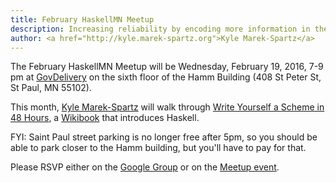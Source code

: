 ```yaml
---
title: February HaskellMN Meetup
description: Increasing reliability by encoding more information in the type system
author: <a href="http://kyle.marek-spartz.org">Kyle Marek-Spartz</a>
---
```


The February HaskellMN Meetup will be Wednesday, February 19,
2016, 7-9 pm at [GovDelivery](https://www.govdelivery.com/) on the
sixth floor of the Hamm Building (408 St Peter St, St Paul, MN 55102).

This month, [Kyle Marek-Spartz](http://kyle.marek-spartz.org) will walk
through [Write Yourself a Scheme in 48
Hours](https://en.wikibooks.org/wiki/Write_Yourself_a_Scheme_in_48_Hours), a
[Wikibook](https://en.wikibooks.org/wiki/Main_Page) that introduces Haskell.

FYI: Saint Paul street parking is no longer free after 5pm, so you should be
able to park closer to the Hamm building, but you'll have to pay for that.

Please RSVP either on the
[Google Group](https://groups.google.com/forum/#!forum/haskellmn)
or on the
[Meetup event](https://www.meetup.com/HaskellMN/events/221323299/).
